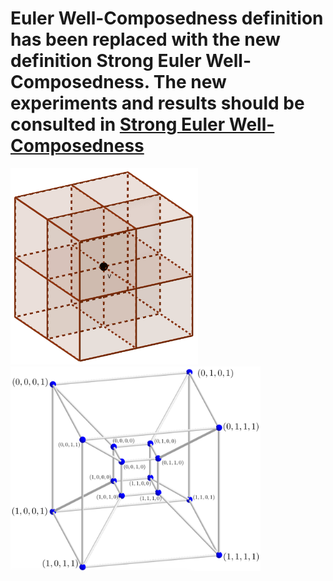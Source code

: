 
# Euler Well-Composedness definition has been replaced with the new definition Strong Euler Well-Composedness. The new experiments and results should be consulted in [Strong Euler Well-Composedness](https://github.com/Cimagroup/Strong-Euler-Well-Composed)



<img src="https://github.com/Cimagroup/Euler-WCness/blob/master/3d.png" width="300" /><img src="https://github.com/Cimagroup/Euler-WCness/blob/master/4d.png" width="400" />

